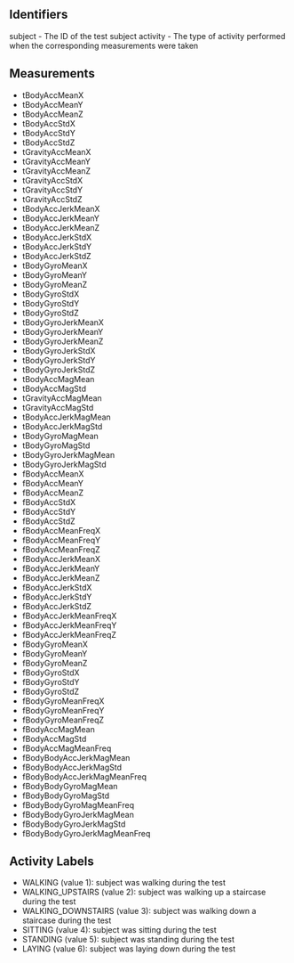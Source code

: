 ## Identifiers
subject - The ID of the test subject
activity - The type of activity performed when the corresponding measurements were taken

## Measurements
-	tBodyAccMeanX
-	tBodyAccMeanY
-	tBodyAccMeanZ
-	tBodyAccStdX
-	tBodyAccStdY
-	tBodyAccStdZ
-	tGravityAccMeanX
- tGravityAccMeanY
-	tGravityAccMeanZ
-	tGravityAccStdX
-	tGravityAccStdY
-	tGravityAccStdZ
-	tBodyAccJerkMeanX
-	tBodyAccJerkMeanY
-	tBodyAccJerkMeanZ
-	tBodyAccJerkStdX
-	tBodyAccJerkStdY
-	tBodyAccJerkStdZ
-	tBodyGyroMeanX
-	tBodyGyroMeanY
-	tBodyGyroMeanZ
-	tBodyGyroStdX
-	tBodyGyroStdY
-	tBodyGyroStdZ
-	tBodyGyroJerkMeanX
-	tBodyGyroJerkMeanY
-	tBodyGyroJerkMeanZ
-	tBodyGyroJerkStdX
-	tBodyGyroJerkStdY
-	tBodyGyroJerkStdZ
-	tBodyAccMagMean
-	tBodyAccMagStd
-	tGravityAccMagMean
-	tGravityAccMagStd
-	tBodyAccJerkMagMean
-	tBodyAccJerkMagStd
-	tBodyGyroMagMean
-	tBodyGyroMagStd
-	tBodyGyroJerkMagMean
-	tBodyGyroJerkMagStd
-	fBodyAccMeanX
-	fBodyAccMeanY
-	fBodyAccMeanZ
-	fBodyAccStdX
-	fBodyAccStdY
-	fBodyAccStdZ
-	fBodyAccMeanFreqX
-	fBodyAccMeanFreqY
-	fBodyAccMeanFreqZ
-	fBodyAccJerkMeanX
-	fBodyAccJerkMeanY
-	fBodyAccJerkMeanZ
-	fBodyAccJerkStdX
-	fBodyAccJerkStdY
-	fBodyAccJerkStdZ
-	fBodyAccJerkMeanFreqX
-	fBodyAccJerkMeanFreqY
-	fBodyAccJerkMeanFreqZ
-	fBodyGyroMeanX
-	fBodyGyroMeanY
-	fBodyGyroMeanZ
-	fBodyGyroStdX
-	fBodyGyroStdY
-	fBodyGyroStdZ
-	fBodyGyroMeanFreqX
-	fBodyGyroMeanFreqY
-	fBodyGyroMeanFreqZ
-	fBodyAccMagMean
-	fBodyAccMagStd
-	fBodyAccMagMeanFreq
-	fBodyBodyAccJerkMagMean
-	fBodyBodyAccJerkMagStd
-	fBodyBodyAccJerkMagMeanFreq
-	fBodyBodyGyroMagMean
-	fBodyBodyGyroMagStd
-	fBodyBodyGyroMagMeanFreq
-	fBodyBodyGyroJerkMagMean
-	fBodyBodyGyroJerkMagStd
-	fBodyBodyGyroJerkMagMeanFreq

## Activity Labels
- WALKING (value 1): subject was walking during the test
- WALKING_UPSTAIRS (value 2): subject was walking up a staircase during the test
- WALKING_DOWNSTAIRS (value 3): subject was walking down a staircase during the test
- SITTING (value 4): subject was sitting during the test
- STANDING (value 5): subject was standing during the test
- LAYING (value 6): subject was laying down during the test
